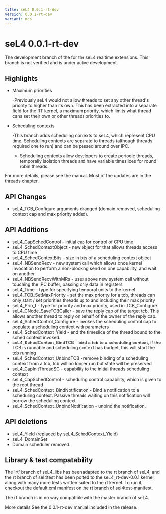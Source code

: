 ```yaml
---
title: seL4 0.0.1-rt-dev
version: 0.0.1-rt-dev
variant: mcs
---
```

# seL4 0.0.1-rt-dev


The development branch of the for the seL4 realtime extensions. This
branch is not verified and is under active development.

## Highlights


  * Maximum priorities
 
      -Previously seL4 would not allow threads to set any other
          thread's priority to higher than its own. This has been
          extracted into a separate field for the RT kernel, a maximum
          priority, which limits what thread cans set their own or other
          threads priorities to.
 
  * Scheduling contexts
 
      -This branch adds scheduling contexts to seL4, which represent
          CPU time. Scheduling contexts are separate to threads
          (although threads required one to run) and can be passed
          around over IPC.
      -   Scheduling contexts allow developers to create periodic
          threads, temporally isolation threads and have variable
          timeslices for round robin threads.
 
For more details, please see the manual. Most of the updates are in the
threads chapter.

## API Changes


- seL4_TCB_Configure arguments changed (domain removed, scheduling
      context cap and max priority added).

## API Additions


- seL4_CapSchedControl - initial cap for control of CPU time
- seL4_SchedContextObject - new object for that allows threads
      access to CPU time
- seL4_SchedContextBits - size in bits of a scheduling context
      object
- seL4_NBSendRecv - new system call which allows once kernel
      invocation to perform a non-blocking send on one capability, and
      wait on another.
- seL4_NBSendRecvWithMRs - uses above new system call without
      touching the IPC buffer, passing only data in registers
- seL4_Time - type for specifying temporal units to the kernel
- seL4_TCB_SetMaxPriority - set the max priority for a tcb,
      threads can only start / set priorities threads up to and
      including their max priority
- seL4_Prio_t - type for priority and max priority, used in
      TCB_Configure
- seL4_CNode_SaveTCBCaller - save the reply cap of the target tcb.
      This allows another thread to reply on behalf of the owner of the
      reply cap.
- seL4_SchedControl_Configure - invokes the scheduling control cap
      to populate a scheduling context with parameters
- seL4_SchedContext_Yield - end the timeslice of the thread bound
      to the sched context invoked.
- seL4_SchedContext_BindTCB - bind a tcb to a scheduling context,
      if the TCB is runnable and scheduling context has budget, this
      will start the tcb running
- seL4_SchedContext_UnbindTCB - remove binding of a scheduling
      context from a tcb, tcb will no longer run but state will be
      preserved
- seL4_CapInitThreadSC - capability to the initial threads
      scheduling context
- seL4_CapSchedControl - scheduling control capability, which is
      given to the root thread
- seL4_SchedContext_BindNotification - Bind a notification to a
      scheduling context. Passive threads waiting on this notification
      will borrow the scheduling context.
- seL4_SchedContext_UnbindNotification - unbind the notification.

## API deletions


- seL4_Yield (replaced by seL4_SchedContext_Yield)
- seL4_DomainSet
- Domain scheduler removed.

## Library & test compatability


The 'rt' branch of seL4_libs has been adapted to the rt branch of seL4,
and the rt branch of sel4test has been ported to the seL4_rt-dev-0.0.1
kernel, along with many more tests written suited to the rt kernel. To
run it, checkout the default.xml manifest on the rt branch of
sel4test-manifest.

The rt branch is in no way compatible with the master branch of seL4.

More details See the 0.0.1-rt-dev manual included in the release.
